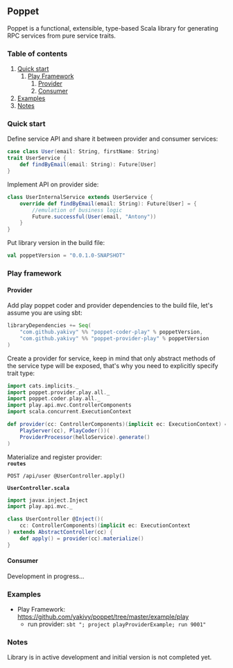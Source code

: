 ## Poppet
Poppet is a functional, extensible, type-based Scala library for generating RPC services from pure service traits.

### Table of contents
1. [Quick start](#quick-start)
    1. [Play Framework](#play-framework)
        1. [Provider](#provider)
        1. [Consumer](#consumer)
1. [Examples](#examples)
1. [Notes](#notes)

### Quick start
Define service API and share it between provider and consumer services:
```scala
case class User(email: String, firstName: String)
trait UserService {
    def findByEmail(email: String): Future[User]
}
```
Implement API on provider side:
```scala
class UserInternalService extends UserService {
    override def findByEmail(email: String): Future[User] = {
        //emulation of business logic
        Future.successful(User(email, "Antony"))
    }
}
```
Put library version in the build file:
```scala
val poppetVersion = "0.0.1.0-SNAPSHOT"
```

### Play framework
#### Provider
Add play poppet coder and provider dependencies to the build file, let's assume you are using sbt:
```scala
libraryDependencies += Seq(
    "com.github.yakivy" %% "poppet-coder-play" % poppetVersion,
    "com.github.yakivy" %% "poppet-provider-play" % poppetVersion
)
```
Create a provider for service, keep in mind that only abstract methods of the service type will be exposed, that's why you need to explicitly specify trait type:
```scala
import cats.implicits._
import poppet.provider.play.all._
import poppet.coder.play.all._
import play.api.mvc.ControllerComponents
import scala.concurrent.ExecutionContext

def provider(cc: ControllerComponents)(implicit ec: ExecutionContext) = Provider(
    PlayServer(cc), PlayCoder())(
    ProviderProcessor(helloService).generate()
)
```
Materialize and register provider:  
**`routes`**
```
POST /api/user @UserController.apply()
```
**`UserController.scala`**  
```scala
import javax.inject.Inject
import play.api.mvc._

class UserController @Inject()(
    cc: ControllerComponents)(implicit ec: ExecutionContext
) extends AbstractController(cc) {
    def apply() = provider(cc).materialize()
}
```

#### Consumer
Development in progress...

### Examples
- Play Framework: https://github.com/yakivy/poppet/tree/master/example/play
    - run provider: `sbt "; project playProviderExample; run 9001"`

### Notes
Library is in active development and initial version is not completed yet.
